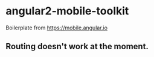 # angular2-mobile-toolkit
Boilerplate from https://mobile.angular.io

## Routing doesn't work at the moment.
